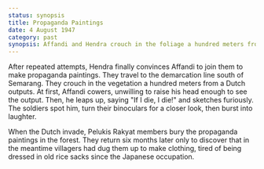 ```yaml
---
status: synopsis
title: Propaganda Paintings
date: 4 August 1947 
category: past
synopsis: Affandi and Hendra crouch in the foliage a hundred meters from Dutch outpost. When Affandi stands to get a better view, the soliders spot him, and laugh. 
---
```

After repeated attempts, Hendra finally convinces Affandi to join them to make propaganda paintings. They travel to the demarcation line south of Semarang. They crouch in the vegetation a hundred meters from a Dutch outputs. At first, Affandi cowers, unwilling to raise his head enough to see the output. Then, he leaps up, saying "If I die, I die!" and sketches furiously. The soldiers spot him, turn their binoculars for a closer look, then burst into laughter. 

When the Dutch invade, Pelukis Rakyat members bury the propaganda paintings in the forest. They return six months later only to discover that in the meantime
villagers had dug them up to make clothing, tired of being dressed in old rice sacks since the Japanese occupation.
